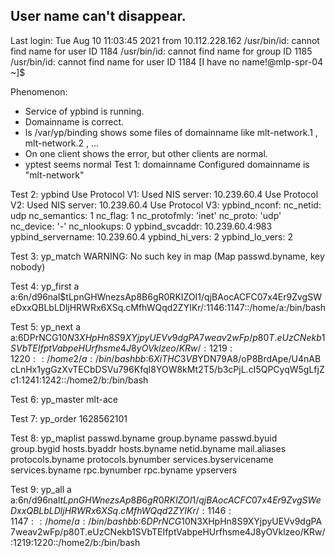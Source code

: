## User name can't disappear.

Last login: Tue Aug 10 11:03:45 2021 from 10.112.228.162
/usr/bin/id: cannot find name for user ID 1184
/usr/bin/id: cannot find name for group ID 1185
/usr/bin/id: cannot find name for user ID 1184
[I have no name!@mlp-spr-04 ~]$

Phenomenon:
- Service of ypbind is running. 
- Domainname is correct.
- ls /var/yp/binding shows some files of domainname like mlt-network.1 , mlt-network.2 , ...
- On one client shows the error, but other clients are normal.
- yptest seems normal
  Test 1: domainname
Configured domainname is "mlt-network"

Test 2: ypbind
Use Protocol V1: Used NIS server: 10.239.60.4
Use Protocol V2: Used NIS server: 10.239.60.4
Use Protocol V3:
ypbind_nconf:
        nc_netid: udp
        nc_semantics: 1
        nc_flag: 1
        nc_protofmly: 'inet'
        nc_proto: 'udp'
        nc_device: '-'
        nc_nlookups: 0
ypbind_svcaddr: 10.239.60.4:983
ypbind_servername: 10.239.60.4
ypbind_hi_vers: 2
ypbind_lo_vers: 2

Test 3: yp_match
WARNING: No such key in map (Map passwd.byname, key nobody)

Test 4: yp_first
a a:$6$n/d96nal$tLpnGHWnezsAp8B6gR0RKIZOI1/qjBAocACFC07x4Er9ZvgSWeDxxQBLbLDljHRWRx6XSq.cMfhWQqd2ZYIKr/:1146:1147::/home/a:/bin/bash

Test 5: yp_next
a a:$6$DPrNCG10$N3XHpHn8S9XYjpyUEVv9dgPA7weav2wFp/p80T.eUzCNekb1SVbTEIfptVabpeHUrfhsme4J8yOVklzeo/KRw/:1219:1220::/home2/a:/bin/bash
b b:$6$XiTHC3VB$YDN79A8/oP8BrdApe/U4nABcLnHx1ygGzXvTECbDSVu796KfqI8YOW8kMt2T5/b3cPjL.cI5QPCyqW5gLfjZc1:1241:1242::/home2/b:/bin/bash

Test 6: yp_master
mlt-ace

Test 7: yp_order
1628562101

Test 8: yp_maplist
passwd.byname
group.byname
passwd.byuid
group.bygid
hosts.byaddr
hosts.byname
netid.byname
mail.aliases
protocols.byname
protocols.bynumber
services.byservicename
services.byname
rpc.bynumber
rpc.byname
ypservers

Test 9: yp_all
a a:$6$n/d96nal$tLpnGHWnezsAp8B6gR0RKIZOI1/qjBAocACFC07x4Er9ZvgSWeDxxQBLbLDljHRWRx6XSq.cMfhWQqd2ZYIKr/:1146:1147::/home/a:/bin/bash
b b:$6$DPrNCG10$N3XHpHn8S9XYjpyUEVv9dgPA7weav2wFp/p80T.eUzCNekb1SVbTEIfptVabpeHUrfhsme4J8yOVklzeo/KRw/:1219:1220::/home2/b:/bin/bash


